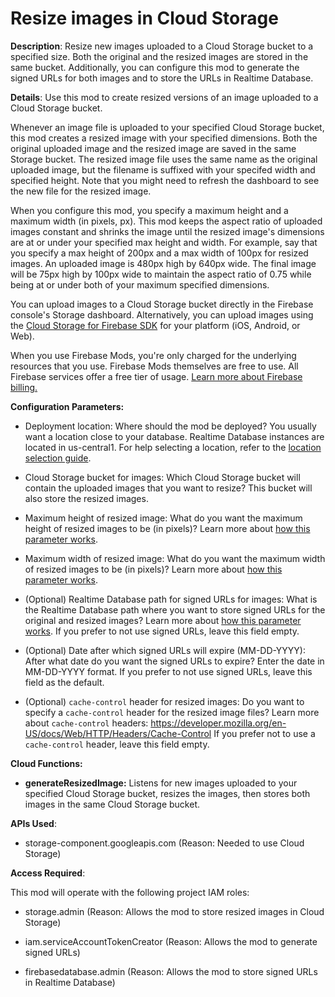 # Resize images in Cloud Storage

**Description**: Resize new images uploaded to a Cloud Storage bucket to a specified size. Both the original and the resized images are stored in the same bucket. Additionally, you can configure this mod to generate the signed URLs for both images and to store the URLs in Realtime Database.



**Details**: Use this mod to create resized versions of an image uploaded to a Cloud Storage bucket.

Whenever an image file is uploaded to your specified Cloud Storage bucket, this mod creates a resized image with your specified dimensions. Both the original uploaded image and the resized image are saved in the same Storage bucket. The resized image file uses the same name as the original uploaded image, but the filename is suffixed with your specifed width and specified height. Note that you might need to refresh the dashboard to see the new file for the resized image.

When you configure this mod, you specify a maximum height and a maximum width (in pixels, px). This mod keeps the aspect ratio of uploaded images constant and shrinks the image until the resized image's dimensions are at or under your specified max height and width. For example, say that you specify a max height of 200px and a max width of 100px for resized images. An uploaded image is 480px high by 640px wide. The final image will be 75px high by 100px wide to maintain the aspect ratio of 0.75 while being at or under both of your maximum specified dimensions.

You can upload images to a Cloud Storage bucket directly in the Firebase console's Storage dashboard. Alternatively, you can upload images using the [Cloud Storage for Firebase SDK](https://firebase.google.com/docs/storage/) for your platform (iOS, Android, or Web).

When you use Firebase Mods, you're only charged for the underlying resources that you use. Firebase Mods themselves are free to use. All Firebase services offer a free tier of usage. [Learn more about Firebase billing.](https://firebase.google.com/pricing)




**Configuration Parameters:**

* Deployment location: Where should the mod be deployed? You usually want a location close to your database. Realtime Database instances are located in us-central1. For help selecting a location, refer to the [location selection guide](https://firebase.google.com/docs/functions/locations).

* Cloud Storage bucket for images: Which Cloud Storage bucket will contain the uploaded images that you want to resize? This bucket will also store the resized images.


* Maximum height of resized image: What do you want the maximum height of resized images to be (in pixels)? Learn more about [how this parameter works](https://firebase.google.com/products/mods/image-resizer).


* Maximum width of resized image: What do you want the maximum width of resized images to be (in pixels)? Learn more about [how this parameter works](https://firebase.google.com/products/mods/image-resizer).


* (Optional) Realtime Database path for signed URLs for images: What is the Realtime Database path where you want to store signed URLs for the original and resized images? Learn more about [how this parameter works](https://firebase.google.com/products/mods/image-resizer). If you prefer to not use signed URLs, leave this field empty.


* (Optional) Date after which signed URLs will expire (MM-DD-YYYY): After what date do you want the signed URLs to expire? Enter the date in MM-DD-YYYY format. If you prefer to not use signed URLs, leave this field as the default.


* (Optional) `cache-control` header for resized images: Do you want to specify a `cache-control` header for the resized image files? Learn more about `cache-control` headers: https://developer.mozilla.org/en-US/docs/Web/HTTP/Headers/Cache-Control If you prefer not to use a `cache-control` header, leave this field empty.




**Cloud Functions:**

* **generateResizedImage:** Listens for new images uploaded to your specified Cloud Storage bucket, resizes the images, then stores both images in the same Cloud Storage bucket.



**APIs Used**:

* storage-component.googleapis.com (Reason: Needed to use Cloud Storage)



**Access Required**:



This mod will operate with the following project IAM roles:

* storage.admin (Reason: Allows the mod to store resized images in Cloud Storage)

* iam.serviceAccountTokenCreator (Reason: Allows the mod to generate signed URLs)

* firebasedatabase.admin (Reason: Allows the mod to store signed URLs in Realtime Database)
